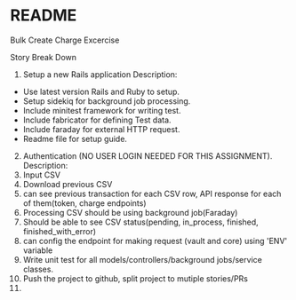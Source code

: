 # README

Bulk Create Charge Excercise

Story Break Down

1. Setup a new Rails application
Description:
- Use latest version Rails and Ruby to setup.
- Setup sidekiq for background job processing.
- Include minitest framework for writing test.
- Include fabricator for defining Test data.
- Include faraday for external HTTP request.
- Readme file for setup guide.

2. Authentication (NO USER LOGIN NEEDED FOR THIS ASSIGNMENT).
Description:
3. Input CSV
4. Download previous CSV
5. can see previous transaction for each CSV row, API response for each of them(token, charge endpoints) 
6. Processing CSV should be using background job(Faraday)
7. Should be able to see CSV status(pending, in_process, finished, finished_with_error)
8. can config the endpoint for making request (vault and core) using 'ENV' variable
9. Write unit test for all models/controllers/background jobs/service classes.
10. Push the project to github, split project to mutiple stories/PRs 
11. 